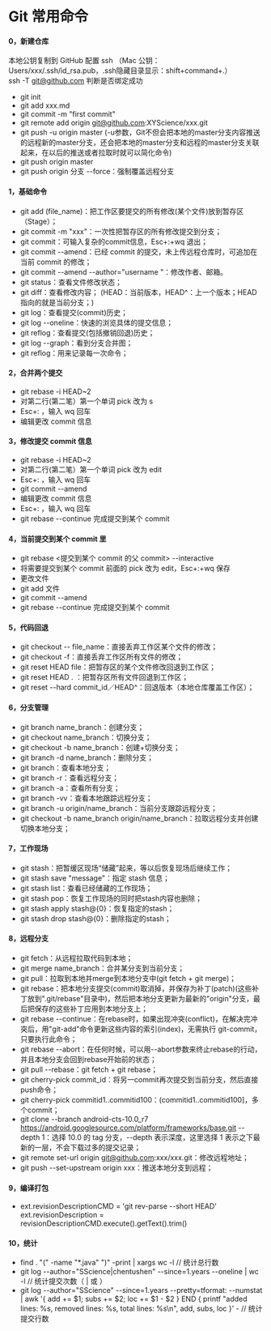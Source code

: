 # Git 常用命令    
      
#### 0，新建仓库      
本地公钥复制到 GitHub 配置 ssh （Mac 公钥：Users/xxx/.ssh/id_rsa.pub，.ssh隐藏目录显示：shift+command+.）     
ssh -T git@github.com 判断是否绑定成功     
* git init     
* git add xxx.md     
* git commit -m "first commit"     
* git remote add origin git@github.com:XYScience/xxx.git     
* git push -u origin master (-u参数，Git不但会把本地的master分支内容推送的远程新的master分支，还会把本地的master分支和远程的master分支关联起来，在以后的推送或者拉取时就可以简化命令)     
* git push origin master  
* git push origin 分支 --force：强制覆盖远程分支        

#### 1，基础命令

* git add (file_name)：把工作区要提交的所有修改(某个文件)放到暂存区（Stage）；
* git commit -m "xxx"：一次性把暂存区的所有修改提交到分支；
* git commit：可输入复杂的commit信息，Esc+:+wq 退出；  
* git commit --amend：已经 commit 的提交，未上传远程仓库时，可追加在当前 commit 的修改；    
* git commit --amend --author="username <email>"：修改作者、邮箱。    
* git status：查看文件修改状态； 
* git diff：查看修改内容； (HEAD：当前版本，HEAD^：上一个版本；HEAD指向的就是当前分支；) 
* git log：查看提交(commit)历史；   
* git log --oneline：快速的浏览具体的提交信息；    
* git reflog：查看提交(包括撤销回退)历史； 
* git log --graph：看到分支合并图；    
* git reflog：用来记录每一次命令；   
    
#### 2，合并两个提交    
* git rebase -i HEAD~2    
* 对第二行(第二笔）第一个单词 pick 改为 s    
* Esc+: ，输入 wq 回车    
* 编辑更改 commit 信息    
      
#### 3，修改提交 commit 信息    
* git rebase -i HEAD~2    
* 对第二行(第二笔）第一个单词 pick 改为 edit   
* Esc+: ，输入 wq 回车    
* git commit --amend
* 编辑更改 commit 信息    
* Esc+: ，输入 wq 回车    
* git rebase --continue 完成提交到某个 commit    
    
#### 4，当前提交到某个 commit 里    
* git rebase <提交到某个 commit 的父 commit> --interactive    
* 将需要提交到某个 commit 前面的 pick 改为 edit，Esc+:+wq 保存    
* 更改文件    
* git add 文件    
* git commit --amend    
* git rebase --continue 完成提交到某个 commit    
    
#### 5，代码回退

* git checkout -- file_name：直接丢弃工作区某个文件的修改； 
* git checkout -f：直接丢弃工作区所有文件的修改； 
* git reset HEAD file：把暂存区的某个文件修改回退到工作区； 
* git reset HEAD . ：把暂存区所有文件回退到工作区； 
* git reset --hard commit_id／HEAD^：回退版本（本地仓库覆盖工作区）；    

#### 6，分支管理

* git branch name_branch：创建分支； 
* git checkout name_branch：切换分支； 
* git checkout -b name_branch：创建+切换分支； 
* git branch -d name_branch：删除分支； 
* git branch：查看本地分支；
* git branch -r：查看远程分支； 
* git branch -a：查看所有分支；  
* git branch -vv：查看本地跟踪远程分支； 
* git branch -u origin/name_branch：当前分支跟踪远程分支；    
* git checkout -b name_branch origin/name_branch：拉取远程分支并创建切换本地分支；     

#### 7，工作现场

* git stash：把暂缓区现场“储藏”起来，等以后恢复现场后继续工作；       
* git stash save "message"：指定 stash 信息；      
* git stash list：查看已经储藏的工作现场； 
* git stash pop：恢复工作现场的同时把stash内容也删除； 
* git stash apply stash@{0}：恢复指定的stash； 
* git stash drop stash@{0}：删除指定的stash；

#### 8，远程分支

* git fetch：从远程拉取代码到本地； 
* git merge name_branch：合并某分支到当前分支；
* git pull：拉取到本地并merge到本地分支中(git fetch + git merge)； 
* git rebase：把本地分支提交(commit)取消掉，并保存为补丁(patch)(这些补丁放到".git/rebase"目录中)，然后把本地分支更新为最新的"origin"分支，最后把保存的这些补丁应用到本地分支上； 
* git rebase --continue：在rebase时，如果出现冲突(conflict)，在解决完冲突后，用"git-add"命令更新这些内容的索引(index)，无需执行 git-commit，只要执行此命令； 
* git rebase --abort：在任何时候，可以用--abort参数来终止rebase的行动，并且本地分支会回到rebase开始前的状态；  
* git pull --rebase：git fetch + git rebase；
* git cherry-pick commit_id：将另一commit再次提交到当前分支，然后直接push命令；  
* git cherry-pick commitid1..commitid100：(commitid1..commitid100]，多个commit；    
* git clone --branch android-cts-10.0_r7 https://android.googlesource.com/platform/frameworks/base.git --depth 1：选择 10.0 的 tag 分支，--depth 表示深度，这里选择 1 表示之下最新的一层，不会下载过多的提交记录；    
* git remote set-url origin git@github.com:xxx/xxx.git：修改远程地址；   
* git push --set-upstream origin xxx：推送本地分支到远程；   
     
#### 9，编译打包    
* ext.revisionDescriptionCMD = 'git rev-parse --short HEAD'     
ext.revisionDescription = revisionDescriptionCMD.execute().getText().trim()    
      
#### 10，统计    
* find . "(" -name "*.java" ")" -print | xargs wc -l  // 统计总行数    
* git log --author="SScience\|chentushen" --since=1.years --oneline | wc -l  // 统计提交次数（ \| 或 ）    
* git log  --author="SScience" --since=1.years  --pretty=tformat: --numstat | awk '{ add += $1; subs += $2; loc += $1 - $2 } END { printf "added lines: %s, removed lines: %s, total lines: %s\n", add, subs, loc }' -  // 统计提交行数    
